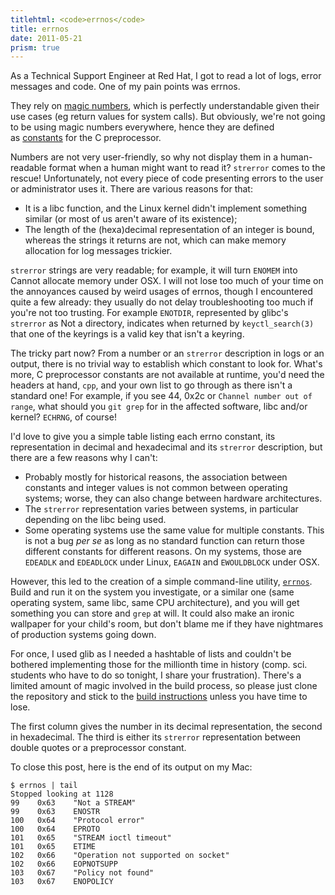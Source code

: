 ```yaml
---
titlehtml: <code>errnos</code>
title: errnos
date: 2011-05-21
prism: true
---
```


As a Technical Support Engineer at Red Hat, I got to read a lot of logs, error messages and code. One of my pain points was errnos.

They rely on [magic numbers](<http://en.wikipedia.org/wiki/Magic_number_(programming)>), which is perfectly understandable given their use cases (eg return values for system calls). But obviously, we're not going to be using magic numbers everywhere, hence they are defined as [constants](<http://en.wikipedia.org/wiki/Constant_(programming)>) for the C preprocessor.

Numbers are not very user-friendly, so why not display them in a human-readable format when a human might want to read it? `strerror` comes to the rescue! Unfortunately, not every piece of code presenting errors to the user or administrator uses it. There are various reasons for that:

- It is a libc function, and the Linux kernel didn't implement something similar (or most of us aren't aware of its existence);
- The length of the (hexa)decimal representation of an integer is bound, whereas the strings it returns are not, which can make memory allocation for log messages trickier.

`strerror` strings are very readable; for example, it will turn `ENOMEM` into Cannot allocate memory under OSX. I will not lose too much of your time on the annoyances caused by weird usages of errnos, though I encountered quite a few already: they usually do not delay troubleshooting too much if you're not too trusting. For example `ENOTDIR`, represented by glibc's `strerror` as Not a directory, indicates when returned by `keyctl_search(3)` that one of the keyrings is a valid key that isn't a keyring.

The tricky part now? From a number or an `strerror` description in logs or an output, there is no trivial way to establish which constant to look for. What's more, C preprocessor constants are not available at runtime, you'd need the headers at hand, `cpp`, and your own list to go through as there isn't a standard one! For example, if you see 44, 0x2c or `Channel number out of range`, what should you `git grep` for in the affected software, libc and/or kernel? `ECHRNG`, of course!

I'd love to give you a simple table listing each errno constant, its representation in decimal and hexadecimal and its `strerror` description, but there are a few reasons why I can't:

- Probably mostly for historical reasons, the association between constants and integer values is not common between operating systems; worse, they can also change between hardware architectures.
- The `strerror` representation varies between systems, in particular depending on the libc being used.
- Some operating systems use the same value for multiple constants. This is not a bug _per se_ as long as no standard function can return those different constants for different reasons. On my systems, those are `EDEADLK` and `EDEADLOCK` under Linux, `EAGAIN` and `EWOULDBLOCK` under OSX.

However, this led to the creation of a simple command-line utility, [`errnos`](https://github.com/pcarrier/stuff/blob/master/sys/errnos.c). Build and run it on the system you investigate, or a similar one (same operating system, same libc, same CPU architecture), and you will get something you can store and `grep` at will. It could also make an ironic wallpaper for your child's room, but don't blame me if they have nightmares of production systems going down.

For once, I used glib as I needed a hashtable of lists and couldn't be bothered implementing those for the millionth time in history (comp. sci. students who have to do so tonight, I share your frustration). There's a limited amount of magic involved in the build process, so please just clone the repository and stick to the [build instructions](https://github.com/pcarrier/stuff/blob/master/INSTALL) unless you have time to lose.

The first column gives the number in its decimal representation, the second in hexadecimal. The third is either its `strerror` representation between double quotes or a preprocessor constant.

To close this post, here is the end of its output on my Mac:

```shell
$ errnos | tail
Stopped looking at 1128
99    0x63    "Not a STREAM"
99    0x63    ENOSTR
100   0x64    "Protocol error"
100   0x64    EPROTO
101   0x65    "STREAM ioctl timeout"
101   0x65    ETIME
102   0x66    "Operation not supported on socket"
102   0x66    EOPNOTSUPP
103   0x67    "Policy not found"
103   0x67    ENOPOLICY
```
